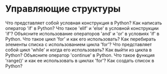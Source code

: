 # Управляющие структуры

Что представляет собой условная конструкция в Python?
Как написать оператор 'if' в Python?
Что такое 'elif' и 'else' в условной конструкции 'if'?
Объясните использование операторов 'and' и 'or' в условиях 'if' в Python.
Что такое цикл 'for' и как его использовать?
Как перебирать элементы списка с использованием цикла 'for'?
Что представляет собой цикл 'while' и когда его использовать?
Как выйти из цикла в Python?
Объясните оператор 'continue' в Python.
Что такое функция 'range()' и как ее использовать в циклах 'for'?
Как создать список в Python?